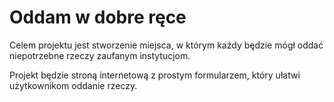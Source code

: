# Oddam w dobre ręce

Celem projektu jest stworzenie miejsca, w którym każdy będzie mógł oddać niepotrzebne rzeczy zaufanym instytucjom.

Projekt będzie stroną internetową z prostym formularzem, który ułatwi użytkownikom oddanie rzeczy.